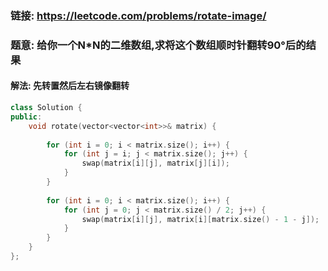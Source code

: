 ### 链接: https://leetcode.com/problems/rotate-image/

### 题意: 给你一个N*N的二维数组,求将这个数组顺时针翻转90°后的结果

#### 解法: 先转置然后左右镜像翻转

```C++
class Solution {
public:
    void rotate(vector<vector<int>>& matrix) {
        
        for (int i = 0; i < matrix.size(); i++) {
            for (int j = i; j < matrix.size(); j++) {
                swap(matrix[i][j], matrix[j][i]);
            }
        }
        
        for (int i = 0; i < matrix.size(); i++) {
            for (int j = 0; j < matrix.size() / 2; j++) {
                swap(matrix[i][j], matrix[i][matrix.size() - 1 - j]);
            }            
        }
    }  
};
```


